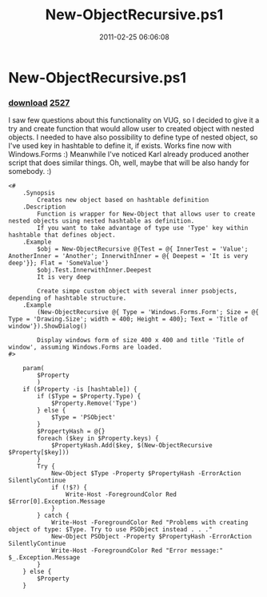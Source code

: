 ﻿---
pid:            2523
parent:         0
children:       2527
poster:         BartekB
title:          New-ObjectRecursive.ps1
date:           2011-02-25 06:06:08
description:    I saw few questions about this functionality on VUG, so I decided to give it a try and create function that would allow user to created object with nested objects. I needed to have also possibility to define type of nested object, so I've used key in hashtable to define it, if exists. Works fine now with Windows.Forms :) Meanwhile I've noticed Karl already produced another script that does similar things. Oh, well, maybe that will be also handy for somebody. :)
format:         posh
---

# New-ObjectRecursive.ps1

### [download](2523.ps1)  [2527](2527.md)

I saw few questions about this functionality on VUG, so I decided to give it a try and create function that would allow user to created object with nested objects. I needed to have also possibility to define type of nested object, so I've used key in hashtable to define it, if exists. Works fine now with Windows.Forms :) Meanwhile I've noticed Karl already produced another script that does similar things. Oh, well, maybe that will be also handy for somebody. :)

```posh
<#
    .Synopsis
        Creates new object based on hashtable definition
    .Description
        Function is wrapper for New-Object that allows user to create nested objects using nested hashtable as definition.
        If you want to take advantage of type use 'Type' key within hashtable that defines object.
    .Example
        $obj = New-ObjectRecursive @{Test = @{ InnerTest = 'Value'; AnotherInner = 'Another'; InnerwithInner = @{ Deepest = 'It is very deep'}}; Flat = 'SomeValue'}
        $obj.Test.InnerwithInner.Deepest
        It is very deep
        
        Create simpe custom object with several inner psobjects, depending of hashtable structure.
    .Example
        (New-ObjectRecursive @{ Type = 'Windows.Forms.Form'; Size = @{ Type = 'Drawing.Size'; width = 400; Height = 400}; Text = 'Title of window'}).ShowDialog()
        
        Display windows form of size 400 x 400 and title 'Title of window', assuming Windows.Forms are loaded.
#>

    param(
        $Property
        )
    if ($Property -is [hashtable]) {
        if ($Type = $Property.Type) {
            $Property.Remove('Type')
        } else {
            $Type = 'PSObject'
        }
        $PropertyHash = @{}
        foreach ($key in $Property.keys) {
            $PropertyHash.Add($key, $(New-ObjectRecursive $Property[$key]))
        }
        Try {
            New-Object $Type -Property $PropertyHash -ErrorAction SilentlyContinue
            if (!$?) {
                Write-Host -ForegroundColor Red $Error[0].Exception.Message
            }   
        } catch {
            Write-Host -ForegroundColor Red "Problems with creating object of type: $Type. Try to use PSObject instead . . ."
            New-Object PSObject -Property $PropertyHash -ErrorAction SilentlyContinue
            Write-Host -ForegroundColor Red "Error message:" $_.Exception.Message
        }
    } else {
        $Property
    }

```
